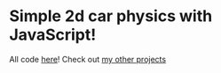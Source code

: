 # Simple 2d car physics with JavaScript!

All code [here](https://github.com/pakastin/car/blob/master/car.js)! Check out [my other projects](https://github.com/pakastin)
